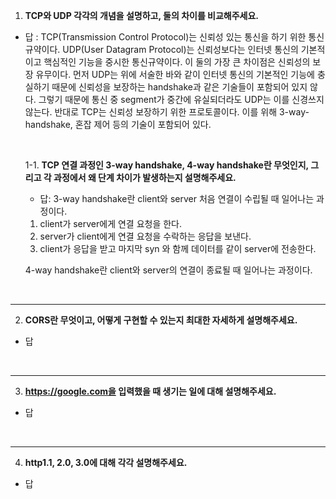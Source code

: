 1. **TCP와 UDP 각각의 개념을 설명하고, 둘의 차이를 비교해주세요.**

- 답 : TCP(Transmission Control Protocol)는 신뢰성 있는 통신을 하기 위한 통신 규약이다. UDP(User Datagram Protocol)는 신뢰성보다는 인터넷 통신의 기본적이고 핵심적인 기능을 중시한 통신규약이다.
이 둘의 가장 큰 차이점은 신뢰성의 보장 유무이다. 먼저 UDP는 위에 서술한 바와 같이 인터넷 통신의 기본적인 기능에 충실하기 때문에 신뢰성을 보장하는 handshake과 같은 기술들이 포함되어 있지 않다. 그렇기 때문에 통신 중 segment가 중간에 유실되더라도 UDP는 이를 신경쓰지 않는다.
반대로 TCP는 신뢰성 보장하기 위한 프로토콜이다. 이를 위해 3-way-handshake, 혼잡 제어 등의 기술이 포함되어 있다.


    <br>
    
    1-1. **TCP 연결 과정인 3-way handshake, 4-way handshake란 무엇인지, 그리고 각 과정에서 왜 단계 차이가 발생하는지 설명해주세요.**
    
    - 답: 3-way handshake란 client와 server 처음 연결이 수립될 때 일어나는 과정이다. 
    1. client가 server에게 연결 요청을 한다.
    2. server가 client에게 연결 요청을 수락하는 응답을 보낸다.
    3. client가 응답을 받고 마지막 syn 와 함께 데이터를 같이 server에 전송한다.

    4-way handshake란 client와 server의 연결이 종료될 때 일어나는 과정이다.

<br>

---
2. **CORS란 무엇이고, 어떻게 구현할 수 있는지 최대한 자세하게 설명해주세요.**

- 답

<br>

---
3. **https://google.com을 입력했을 때 생기는 일에 대해 설명해주세요.**

- 답

<br>

---
4. **http1.1, 2.0, 3.0에 대해 각각 설명해주세요.**

- 답